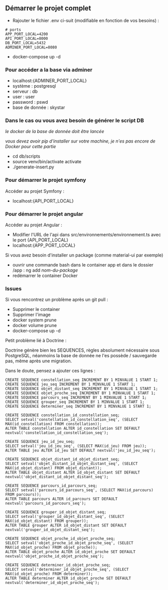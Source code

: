 ## Démarrer le projet complet

- Rajouter le fichier .env ci-suit (modifiable en fonction de vos besoins) :

```
# ports
APP_PORT_LOCAL=4200
API_PORT_LOCAL=8000
DB_PORT_LOCAL=5432
ADMINER_PORT_LOCAL=8080
```

- docker-compose up -d

### Pour accéder a la base via adminer

- localhost:{ADMINER_PORT_LOCAL}
- système : postgresql
- serveur : db
- user : user
- password : pswd
- base de donnée : skystar

### Dans le cas ou vous avez besoin de générer le script DB

_le docker de la base de donnée doit être lancée_

_vous devez avoir pip d'installer sur votre machine, je n'es pas encore de Docker pour cette partie_

- cd db/scripts
- source venv/bin/activate activate
- ./generate-insert.py

### Pour démarrer le projet symfony

Accéder au projet Symfony :

- localhost:{API_PORT_LOCAL}

### Pour démarrer le projet angular

Accéder au projet Angular :

- Modifier l'URL de l'api dans src/environnements/environnement.ts avec le port {API_PORT_LOCAL}
- localhost:{APP_PORT_LOCAL}

Si vous avez besoin d'installer un package (comme material-ui par exemple)

- ouvrir une commande bash dans le container app et dans le dossier /app : ng add _nom-du-package_
- redémarrer le container Docker

### Issues

Si vous rencontrez un problème après un git pull :

- Supprimer le container
- Supprimer l'image
- docker system prune
- docker volume prune
- docker-compose up -d

Petit problème lié à Doctrine :

Doctrine génère bien les SEQUENCES, règles absolument nécessaire sous PostgreSQL, néanmoins la base de donnée ne l'es possède / sauvegarde pas, même après une migration.

Dans le doute, pensez a ajouter ces lignes :

```
CREATE SEQUENCE constellation_seq INCREMENT BY 1 MINVALUE 1 START 1;
CREATE SEQUENCE jeu_seq INCREMENT BY 1 MINVALUE 1 START 1;
CREATE SEQUENCE objet_distant_seq INCREMENT BY 1 MINVALUE 1 START 1;
CREATE SEQUENCE objet_proche_seq INCREMENT BY 1 MINVALUE 1 START 1;
CREATE SEQUENCE parcours_seq INCREMENT BY 1 MINVALUE 1 START 1;
CREATE SEQUENCE grouper_seq INCREMENT BY 1 MINVALUE 1 START 1;
CREATE SEQUENCE determiner_seq INCREMENT BY 1 MINVALUE 1 START 1;

CREATE SEQUENCE constellation_id_constellation_seq;
SELECT setval('constellation_id_constellation_seq', (SELECT MAX(id_constellation) FROM constellation));
ALTER TABLE constellation ALTER id_constellation SET DEFAULT nextval('constellation_id_constellation_seq');

CREATE SEQUENCE jeu_id_jeu_seq;
SELECT setval('jeu_id_jeu_seq', (SELECT MAX(id_jeu) FROM jeu));
ALTER TABLE jeu ALTER id_jeu SET DEFAULT nextval('jeu_id_jeu_seq');

CREATE SEQUENCE objet_distant_id_objet_distant_seq;
SELECT setval('objet_distant_id_objet_distant_seq', (SELECT MAX(id_objet_distant) FROM objet_distant));
ALTER TABLE objet_distant ALTER id_objet_distant SET DEFAULT nextval('objet_distant_id_objet_distant_seq');

CREATE SEQUENCE parcours_id_parcours_seq;
SELECT setval('parcours_id_parcours_seq', (SELECT MAX(id_parcours) FROM parcours));
ALTER TABLE parcours ALTER id_parcours SET DEFAULT nextval('parcours_id_parcours_seq');

CREATE SEQUENCE grouper_id_objet_distant_seq;
SELECT setval('grouper_id_objet_distant_seq', (SELECT MAX(id_objet_distant) FROM grouper));
ALTER TABLE grouper ALTER id_objet_distant SET DEFAULT nextval('grouper_id_objet_distant_seq');

CREATE SEQUENCE objet_proche_id_objet_proche_seq;
SELECT setval('objet_proche_id_objet_proche_seq', (SELECT MAX(id_objet_proche) FROM objet_proche));
ALTER TABLE objet_proche ALTER id_objet_proche SET DEFAULT nextval('objet_proche_id_objet_proche_seq');

CREATE SEQUENCE determiner_id_objet_proche_seq;
SELECT setval('determiner_id_objet_proche_seq', (SELECT MAX(id_objet_proche) FROM determiner));
ALTER TABLE determiner ALTER id_objet_proche SET DEFAULT nextval('determiner_id_objet_proche_seq');
```
